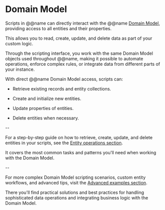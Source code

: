 # Domain Model

Scripts in @@name can directly interact with the @@name [Domain Model](https://docs.erp.net/model/entities/index.html), providing access to all entities and their properties.

This allows you to read, create, update, and delete data as part of your custom logic.

Through the scripting interface, you work with the same Domain Model objects used throughout @@name, making it possible to automate operations, enforce complex rules, or integrate data from different parts of your instance.

With direct @@name Domain Model access, scripts can:

- Retrieve existing records and entity collections.

- Create and initialize new entities.

- Update properties of entities.

- Delete entities when necessary.

--

For a step-by-step guide on how to retrieve, create, update, and delete entities in your scripts, see the [Entity operations section](./entity-operations.md).

It covers the most common tasks and patterns you'll need when working with the Domain Model.

--

For more complex Domain Model scripting scenarios, custom entity workflows, and advanced tips, visit the [Advanced examples section](./advanced-examples.md).

There you'll find practical solutions and best practices for handling sophisticated data operations and integrating business logic with the Domain Model.
